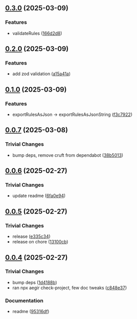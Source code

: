## [0.3.0](https://github.com/dozyio/evm-rule-engine/compare/v0.2.0...v0.3.0) (2025-03-09)

### Features

* validateRules ([166d2d8](https://github.com/dozyio/evm-rule-engine/commit/166d2d88104c33422db0ab80f811c85abe69a948))

## [0.2.0](https://github.com/dozyio/evm-rule-engine/compare/v0.1.0...v0.2.0) (2025-03-09)

### Features

* add zod validation ([a15a41a](https://github.com/dozyio/evm-rule-engine/commit/a15a41a9bfe2d4721a16f07795ce469010c614ec))

## [0.1.0](https://github.com/dozyio/evm-rule-engine/compare/v0.0.7...v0.1.0) (2025-03-09)

### Features

* exportRulesAsJson -> exportRulesAsJsonString ([f3c7922](https://github.com/dozyio/evm-rule-engine/commit/f3c79220d795ce3d65d7993ea25b08b534a73405))

## [0.0.7](https://github.com/dozyio/evm-rule-engine/compare/v0.0.6...v0.0.7) (2025-03-08)

### Trivial Changes

* bump deps, remove cruft from dependabot ([38b5013](https://github.com/dozyio/evm-rule-engine/commit/38b501305576274ce3093ad663ce33592569c36d))

## [0.0.6](https://github.com/dozyio/evm-rule-engine/compare/v0.0.5...v0.0.6) (2025-02-27)

### Trivial Changes

* update readme ([6fa0e94](https://github.com/dozyio/evm-rule-engine/commit/6fa0e94a491853c05e359004581172a9cb640477))

## [0.0.5](https://github.com/dozyio/evm-rule-engine/compare/v0.0.4...v0.0.5) (2025-02-27)

### Trivial Changes

* release ([e335c34](https://github.com/dozyio/evm-rule-engine/commit/e335c34fa5e89b95c8c796b285fabb2e8490d104))
* release on chore ([13100cb](https://github.com/dozyio/evm-rule-engine/commit/13100cbb5ca30b056c42e440fd468302122e1e28))

## [0.0.4](https://github.com/dozyio/evm-rule-engine/compare/v0.0.3...v0.0.4) (2025-02-27)

### Trivial Changes

* bump deps ([1d4188b](https://github.com/dozyio/evm-rule-engine/commit/1d4188b5014c53dc497e46ba8c5a72e7a01a8c15))
* ran npx aegir check-project, few doc tweaks ([c848e37](https://github.com/dozyio/evm-rule-engine/commit/c848e3717ac5ff883b364121d6c5fba5946ab904))

### Documentation

* readme ([95316df](https://github.com/dozyio/evm-rule-engine/commit/95316df8a768d5bdbb5594ce74b9f344224673c3))
